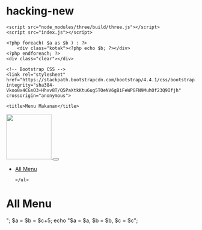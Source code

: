 # hacking-new
  
<!DOCTYPE html>
<html lang="en">
<head>
    <meta charset="UTF-8">
    <meta name="viewport" content="width=device-width, initial-scale=1.0">
    <title>Document</title>
</head>
<body>
    
    <script src="node_modules/three/build/three.js"></script>
    <script src="index.js"></script>
</body>
</html>

<!DOCTYPE html>
<html lang="en">
<head>
    <meta charset="UTF-8">
    <meta name="viewport" content="width=device-width, initial-scale=1.0">
    <title>Latihan Array</title>
    <style>
        .kotak {
            width: 30px;
            height: 30px;
            background-color: #BADA55;
            text-align: center;
            line-height: 30px;
            margin: 3px;
            float: left;
            transition: 1s;
        }
        .kotak:hover {
            transform: rotate(360deg);
            border-radius: 50%;
        }
        .clear {
            clear: both;
        }
    </style>
</head>
<body>

<?php 
$angka = [
    [1,2,3],
    [4,5,6],
    [7,8,9]
];
?>

<?php foreach( $angka as $a ) : ?>
    <?php foreach( $a as $b ) : ?>
        <div class="kotak"><?php echo $b; ?></div>
    <?php endforeach; ?>
    <div class="clear"></div>
<?php endforeach; ?>

<?php 


$data = file_get_contents('data/pizza.json');
$menu = json_decode($data, true);

$menu = $menu["menu"];

?>
<!doctype html>
<html lang="en">
  <head>
    <!-- Required meta tags -->
    <meta charset="utf-8">
    <meta name="viewport" content="width=device-width, initial-scale=1, shrink-to-fit=no">

    <!-- Bootstrap CSS -->
    <link rel="stylesheet" href="https://stackpath.bootstrapcdn.com/bootstrap/4.4.1/css/bootstrap.min.css" integrity="sha384-Vkoo8x4CGsO3+Hhxv8T/Q5PaXtkKtu6ug5TOeNV6gBiFeWPGFN9MuhOf23Q9Ifjh" crossorigin="anonymous">

    <title>Menu Makanan</title>
  </head>
  <body>
  <nav class="navbar navbar-expand-lg navbar-light bg-light">
      <div class="container">
  <a class="navbar-brand" href="#">
    <img src="img/logo.png" width="120">
  </a>
  <button class="navbar-toggler" type="button" data-toggle="collapse" data-target="#navbarNav" aria-controls="navbarNav" aria-expanded="false" aria-label="Toggle navigation">
    <span class="navbar-toggler-icon"></span>
  </button>
  <div class="collapse navbar-collapse" id="navbarNav">
    <ul class="navbar-nav">
      <li class="nav-item active">
        <a class="nav-link" href="#">All Menu</a>
      </li>
      
    </ul>
  </div>
  </div>
</nav>

<div class="container">
    <div class="row mt-3">
        <div class="col">
            <h1>All Menu</h1>
        </div>
    </div>
</div>

<?php 

// Assignment by Value
 $a = 20;
 $b = 15;
 $c = 5; 

 echo "$a = $a, $b = $b, $c = $c";
 echo "<br />";

 $a = $b = $c+5;
 echo "$a = $a, $b = $b, $c = $c";

</body>
</html> 
